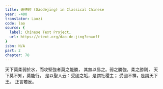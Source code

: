```yaml
---
title: 道德經 (Dàodéjīng) in Classical Chinese
year: -400
translator: Laozi
code: lao
source: {
  label: Chinese Text Project,
  url: https://ctext.org/dao-de-jing?en=off
}
isbn: N/A
part: 2
chapter: 78
---
```

天下莫柔弱於水，而攻堅強者莫之能勝，
其無以易之。弱之勝強，柔之勝剛，
天下莫不知，莫能行。
是以聖人云：受國之垢，是謂社稷主；
受國不祥，是謂天下王。
正言若反。